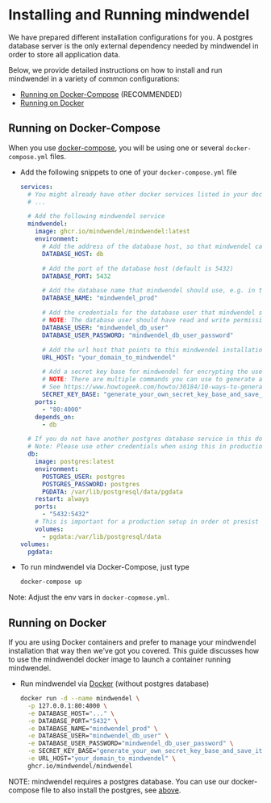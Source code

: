 # Installing and Running mindwendel

We have prepared different installation configurations for you. A postgres database server is the only external dependency needed by mindwendel in order to store all application data.

Below, we provide detailed instructions on how to install and run mindwendel in a variety of common configurations:

- [Running on Docker-Compose](#running-on-docker-compose) (RECOMMENDED)
- [Running on Docker](#running-on-docker)

## Running on Docker-Compose

When you use [docker-compose](https://docs.docker.com/compose/), you will be using one or several `docker-compose.yml` files.

- Add the following snippets to one of your `docker-compose.yml` file

  ```yml
  services:
    # You might already have other docker services listed in your docker-compose file
    # ...

    # Add the following mindwendel service
    mindwendel:
      image: ghcr.io/mindwendel/mindwendel:latest
      environment:
        # Add the address of the database host, so that mindwendel can find the database, e.g. an ip address or a reference to another service in the docker-compose file
        DATABASE_HOST: db

        # Add the port of the database host (default is 5432)
        DATABASE_PORT: 5432

        # Add the database name that mindwendel should use, e.g. in this case we created and named the database `mindwendel_prod`
        DATABASE_NAME: "mindwendel_prod"

        # Add the credentials for the database user that mindwendel should use to access the database
        # NOTE: The database user should have read and write permissions
        DATABASE_USER: "mindwendel_db_user"
        DATABASE_USER_PASSWORD: "mindwendel_db_user_password"

        # Add the url host that points to this mindwendel installation. This is used by mindwendel to generate urls with the right host throughout the app.
        URL_HOST: "your_domain_to_mindwendel"

        # Add a secret key base for mindwendel for encrypting the use session
        # NOTE: There are multiple commands you can use to generate a secret key base. Pick one command you like, e.g. `date +%s | sha256sum | base64 | head -c 64 ; echo`
        # See https://www.howtogeek.com/howto/30184/10-ways-to-generate-a-random-password-from-the-command-line/
        SECRET_KEY_BASE: "generate_your_own_secret_key_base_and_save_it"
      ports:
        - "80:4000"
      depends_on:
        - db

    # If you do not have another postgres database service in this docker-compose, you can add this postgres service.
    # Note: Please use other credentials when using this in production.
    db:
      image: postgres:latest
      environment:
        POSTGRES_USER: postgres
        POSTGRES_PASSWORD: postgres
        PGDATA: /var/lib/postgresql/data/pgdata
      restart: always
      ports:
        - "5432:5432"
      # This is important for a production setup in order ot presist the mindwendel database even the docker container is stopped and removed
      volumes:
        - pgdata:/var/lib/postgresql/data
  volumes:
    pgdata:
  ```

- To run mindwendel via Docker-Compose, just type
  ```sh
  docker-compose up
  ```

Note: Adjust the env vars in `docker-copmose.yml`.

## Running on Docker

If you are using Docker containers and prefer to manage your mindwendel installation that way then we’ve got you covered. This guide discusses how to use the mindwendel docker image to launch a container running mindwendel.

- Run mindwendel via [Docker](https://docs.docker.com/engine/reference/run/) (without postgres database)
  ```sh
  docker run -d --name mindwendel \
    -p 127.0.0.1:80:4000 \
    -e DATABASE_HOST="..." \
    -e DATABASE_PORT="5432" \
    -e DATABASE_NAME="mindwendel_prod" \
    -e DATABASE_USER="mindwendel_db_user" \
    -e DATABASE_USER_PASSWORD="mindwendel_db_user_password" \
    -e SECRET_KEY_BASE="generate_your_own_secret_key_base_and_save_it" \
    -e URL_HOST="your_domain_to_mindwendel" \
    ghcr.io/mindwendel/mindwendel
  ```

NOTE: mindwendel requires a postgres database. You can use our docker-compose file to also install the postgres, see [above](#running-on-docker-compose).
